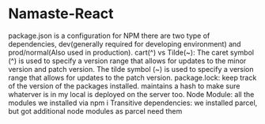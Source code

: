 # Namaste-React
package.json is a configuration for NPM
there are two type of dependencies, dev(generally required for developing environment) and prod/normal(Also used in production).
cart(^) vs Tilde(~): The caret symbol (^) is used to specify a version range that allows for updates to the minor version and patch version.
The tilde symbol (~) is used to specify a version range that allows for updates to the patch version.
package.lock: keep track of the version of the packages installed. maintains a hash to make sure whaterver is in my local is deployed on the server too.
Node Module: all the modules we installed via npm i
Transitive dependencies: we installed parcel, but got additional node modules as parcel need them
